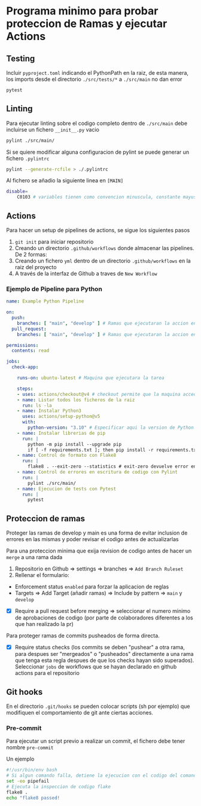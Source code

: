 # Programa minimo para probar proteccion de Ramas y ejecutar Actions

## Testing

Incluir `pyproject.toml` indicando el PythonPath en la raiz, de esta manera, los imports desde el directorio `./src/tests/*` a `./src/main` no dan error

```bash
pytest
```

## Linting

Para ejecutar linting sobre el codigo completo dentro de `./src/main` debe incluirse un fichero `__init__.py` vacio

```bash
pylint ./src/main/
```

Si se quiere modificar alguna configuracion de pylint se puede generar un fichero `.pylintrc`

```bash
pylint --generate-rcfile > ./.pylintrc
```

Al fichero se añadio la siguiente linea en `[MAIN]`
```bash
disable=
    C0103 # variables tienen como convencion minuscula, constante mayuscula, pero pylint no lo determina correctamente
```

## Actions

Para hacer un setup de pipelines de actions, se sigue los siguientes pasos

1. `git init` para iniciar repositorio
2. Creando un directorio `.github/workflows` donde almacenar las pipelines. De 2 formas:
  1. Creando un fichero `yml` dentro de un directorio `.github/workflows` en la raiz del proyecto
  2. A través de la interfaz de Github a traves de `New Workflow`

### Ejemplo de Pipeline para Python

```yaml
name: Example Python Pipeline

on:
  push:
    branches: [ "main", "develop" ] # Ramas que ejecutaran la accion en caso de un push
  pull_request:
    branches: [ "main", "develop" ] # Ramas que ejecutaran la accion en caso de un pull request

permissions:
  contents: read

jobs:
  check-app:

    runs-on: ubuntu-latest # Maquina que ejecutara la tarea

    steps:
    - uses: actions/checkout@v4 # checkout permite que la maquina acceda a los ficheros del repositorio
    - name: Listar todos los ficheros de la raiz
      run: ls -la
    - name: Instalar Python3
      uses: actions/setup-python@v5
      with:
        python-version: "3.10" # Especificar aqui la version de Python
    - name: Instalar librerias de pip
      run: |
        python -m pip install --upgrade pip
        if [ -f requirements.txt ]; then pip install -r requirements.txt; fi
    - name: Control de formato con Flake8
      run: |
        flake8 . --exit-zero --statistics # exit-zero devuelve error en caso de no superar el test de formato
    - name: Control de errores en escritura de codigo con Pylint
      run: |
        pylint ./src/main/
    - name: Ejecucion de tests con Pytest
      run: |
        pytest
```

## Proteccion de ramas

Proteger las ramas de develop y main es una forma de evitar inclusion de errores en las mismas y poder revisar el codigo antes de actualizarlas

Para una proteccion minima que exija revision de codigo antes de hacer un `merge` a una rama dada

1. Repositorio en Github => settings => branches => `Add Branch Ruleset`
2. Rellenar el formulario:
  - Enforcement status `enabled` para forzar la aplicacion de reglas
  - Targets => Add Target (añadir ramas) => Include by pattern => `main` y `develop` 
  - [x] Require a pull request before merging => seleccionar el numero minimo de aprobaciones de codigo (por parte de colaboradores diferentes a los que han realizado la pr)

Para proteger ramas de commits pusheados de forma directa.
  - [x] Require status checks (los commits se deben "pushear" a otra rama, para despues ser "mergeados" o "pusheados" directamente a una rama que tenga esta regla despues de que los checks hayan sido superados). Seleccionar `jobs` de workflows que se hayan declarado en github actions para el repositorio

## Git hooks

En el directorio `.git/hooks` se pueden colocar scripts (sh por ejemplo) que modifiquen el comportamiento de git ante ciertas acciones.

### Pre-commit

Para ejecutar un script previo a realizar un commit, el fichero debe tener nombre `pre-commit`

Un ejemplo

```bash
#!/usr/bin/env bash
# Si algun comando falla, detiene la ejecucion con el codigo del comando erroneo
set -eo pipefail
# Ejecuta la inspeccion de codigo flake
flake8 .
echo "flake8 passed!
```